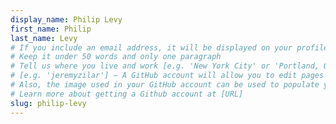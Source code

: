 ```yaml
---
display_name: Philip Levy
first_name: Philip
last_name: Levy
# If you include an email address, it will be displayed on your profile page
# Keep it under 50 words and only one paragraph
# Tell us where you live and work [e.g. 'New York City' or 'Portland, OR']
# [e.g. 'jeremyzilar'] — A GitHub account will allow you to edit pages on Digital.gov.
# Also, the image used in your GitHub account can be used to populate your digital.gov profile photo.
# Learn more about getting a Github account at [URL]
slug: philip-levy
---
```


